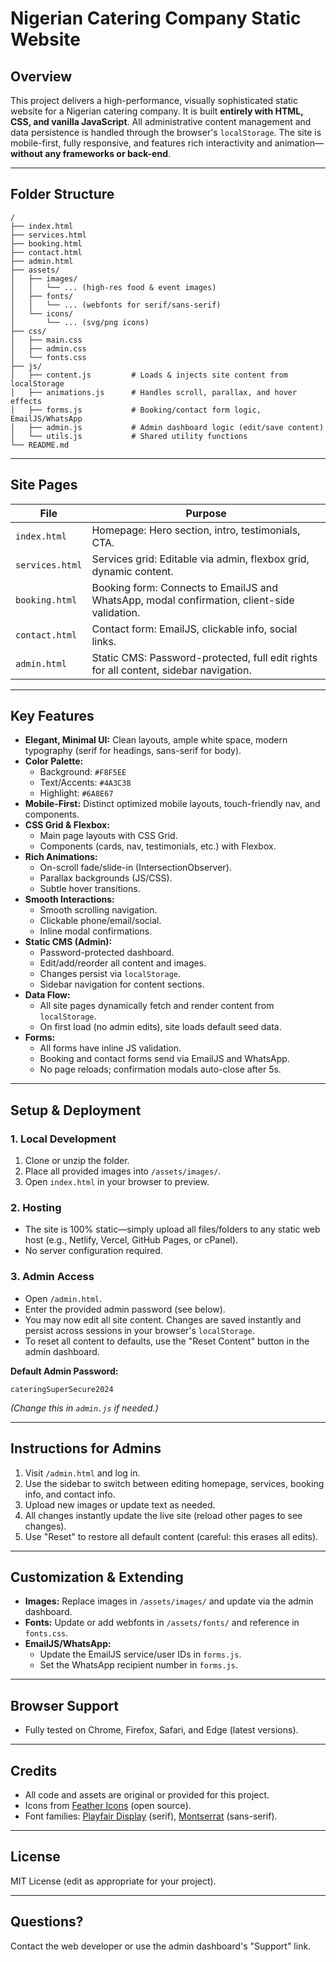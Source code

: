 # Nigerian Catering Company Static Website

## Overview

This project delivers a high-performance, visually sophisticated static website for a Nigerian catering company. It is built **entirely with HTML, CSS, and vanilla JavaScript**. All administrative content management and data persistence is handled through the browser's `localStorage`. The site is mobile-first, fully responsive, and features rich interactivity and animation—**without any frameworks or back-end**.

---

## Folder Structure

```
/
├── index.html
├── services.html
├── booking.html
├── contact.html
├── admin.html
├── assets/
│   ├── images/
│   │   └── ... (high-res food & event images)
│   ├── fonts/
│   │   └── ... (webfonts for serif/sans-serif)
│   └── icons/
│       └── ... (svg/png icons)
├── css/
│   ├── main.css
│   ├── admin.css
│   └── fonts.css
├── js/
│   ├── content.js         # Loads & injects site content from localStorage
│   ├── animations.js      # Handles scroll, parallax, and hover effects
│   ├── forms.js           # Booking/contact form logic, EmailJS/WhatsApp
│   ├── admin.js           # Admin dashboard logic (edit/save content)
│   └── utils.js           # Shared utility functions
└── README.md
```

---

## Site Pages

| File            | Purpose                                                                                         |
|-----------------|------------------------------------------------------------------------------------------------|
| `index.html`    | Homepage: Hero section, intro, testimonials, CTA.                                              |
| `services.html` | Services grid: Editable via admin, flexbox grid, dynamic content.                              |
| `booking.html`  | Booking form: Connects to EmailJS and WhatsApp, modal confirmation, client-side validation.    |
| `contact.html`  | Contact form: EmailJS, clickable info, social links.                                           |
| `admin.html`    | Static CMS: Password-protected, full edit rights for all content, sidebar navigation.          |

---

## Key Features

- **Elegant, Minimal UI:** Clean layouts, ample white space, modern typography (serif for headings, sans-serif for body).
- **Color Palette:**  
  - Background: `#F8F5EE`  
  - Text/Accents: `#4A3C38`  
  - Highlight: `#6A8E67`
- **Mobile-First:** Distinct optimized mobile layouts, touch-friendly nav, and components.
- **CSS Grid & Flexbox:**  
  - Main page layouts with CSS Grid.  
  - Components (cards, nav, testimonials, etc.) with Flexbox.
- **Rich Animations:**  
  - On-scroll fade/slide-in (IntersectionObserver).  
  - Parallax backgrounds (JS/CSS).  
  - Subtle hover transitions.
- **Smooth Interactions:**  
  - Smooth scrolling navigation.  
  - Clickable phone/email/social.  
  - Inline modal confirmations.
- **Static CMS (Admin):**  
  - Password-protected dashboard.  
  - Edit/add/reorder all content and images.  
  - Changes persist via `localStorage`.  
  - Sidebar navigation for content sections.
- **Data Flow:**  
  - All site pages dynamically fetch and render content from `localStorage`.  
  - On first load (no admin edits), site loads default seed data.
- **Forms:**  
  - All forms have inline JS validation.  
  - Booking and contact forms send via EmailJS and WhatsApp.  
  - No page reloads; confirmation modals auto-close after 5s.

---

## Setup & Deployment

### 1. **Local Development**

1. Clone or unzip the folder.
2. Place all provided images into `/assets/images/`.
3. Open `index.html` in your browser to preview.

### 2. **Hosting**

- The site is 100% static—simply upload all files/folders to any static web host (e.g., Netlify, Vercel, GitHub Pages, or cPanel).
- No server configuration required.

### 3. **Admin Access**

- Open `/admin.html`.
- Enter the provided admin password (see below).
- You may now edit all site content. Changes are saved instantly and persist across sessions in your browser's `localStorage`.
- To reset all content to defaults, use the "Reset Content" button in the admin dashboard.

**Default Admin Password:**  
```
cateringSuperSecure2024
```
*(Change this in `admin.js` if needed.)*

---

## Instructions for Admins

1. Visit `/admin.html` and log in.
2. Use the sidebar to switch between editing homepage, services, booking info, and contact info.
3. Upload new images or update text as needed.
4. All changes instantly update the live site (reload other pages to see changes).
5. Use "Reset" to restore all default content (careful: this erases all edits).

---

## Customization & Extending

- **Images:** Replace images in `/assets/images/` and update via the admin dashboard.
- **Fonts:** Update or add webfonts in `/assets/fonts/` and reference in `fonts.css`.
- **EmailJS/WhatsApp:**  
  - Update the EmailJS service/user IDs in `forms.js`.  
  - Set the WhatsApp recipient number in `forms.js`.

---

## Browser Support

- Fully tested on Chrome, Firefox, Safari, and Edge (latest versions).

---

## Credits

- All code and assets are original or provided for this project.
- Icons from [Feather Icons](https://feathericons.com/) (open source).
- Font families: [Playfair Display](https://fonts.google.com/specimen/Playfair+Display) (serif), [Montserrat](https://fonts.google.com/specimen/Montserrat) (sans-serif).

---

## License

MIT License (edit as appropriate for your project).

---

## Questions?

Contact the web developer or use the admin dashboard's "Support" link.
